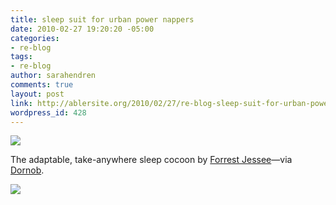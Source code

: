 ```yaml
---
title: sleep suit for urban power nappers
date: 2010-02-27 19:20:20 -05:00
categories:
- re-blog
tags:
- re-blog
author: sarahendren
comments: true
layout: post
link: http://ablersite.org/2010/02/27/re-blog-sleep-suit-for-urban-power-nappers/
wordpress_id: 428
---
```


[![](http://ablersite.files.wordpress.com/2010/02/sleep-suit-clothing-bag.jpg)](http://ablersite.files.wordpress.com/2010/02/sleep-suit-clothing-bag.jpg)

The adaptable, take-anywhere sleep cocoon by [Forrest Jessee](http://www.forrestjessee.com/?p=1)—via [Dornob](http://dornob.com/).

[![](http://ablersite.files.wordpress.com/2010/02/sleep-suit-in-action.jpg)](http://ablersite.files.wordpress.com/2010/02/sleep-suit-in-action.jpg)
